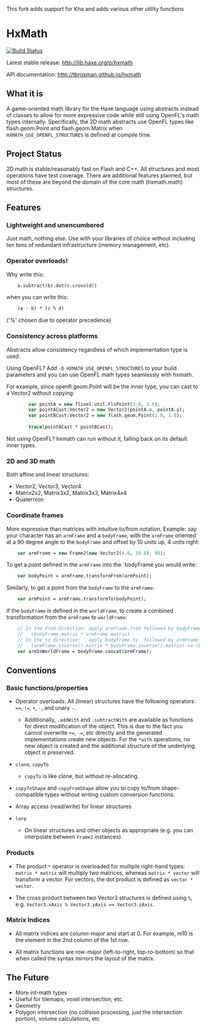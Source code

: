 This fork adds support for Kha and adds various other utility functions

# HxMath

[![Build Status](https://travis-ci.org/tbrosman/hxmath.svg?branch=master)](https://travis-ci.org/tbrosman/hxmath)

Latest stable release: http://lib.haxe.org/p/hxmath

API documentation: http://tbrosman.github.io/hxmath

## What it is

A game-oriented math library for the Haxe language using abstracts instead of classes to allow for more expressive code while still using OpenFL's math types internally. Specifically, the 2D math abstracts use OpenFL types like flash.geom.Point and flash.geom.Matrix when `HXMATH_USE_OPENFL_STRUCTURES` is defined at compile time.

## Project Status

2D math is stable/reasonably fast on Flash and C++. All structures and most operations have test coverage. There are additional features planned, but most of these are beyond the domain of the core math (hxmath.math) structures.

## Features

### Lightweight and unencumbered
Just math, nothing else. Use with your libraries of choice without including ten tons of redundant infrastructure (memory management, etc).

### Operator overloads!

Why write this:

```haxe
    a.subtract(b).dot(c.cross(d))
```

when you can write this:

```haxe
    (a - b) * (c % d)
```

('%' chosen due to operator precedence)

### Consistency across platforms

Abstracts allow consistency regardless of which implementation type is used.

Using OpenFL? Add `-D HXMATH_USE_OPENFL_STRUCTURES` to your build parameters and you can use OpenFL math types seamlessly with hxmath.

For example, since openfl.geom.Point will be the inner type, you can cast to a Vector2 without copying:
```haxe
        var pointA = new flixel.util.FlxPoint(3.0, 2.0);
        var pointACast:Vector2 = new Vector2(pointA.x, pointA.y);
        var pointBCast:Vector2 = new flash.geom.Point(2.0, 1.0);
        
        trace(pointACast * pointBCast);
```

Not using OpenFL? hxmath can run without it, falling back on its default inner types.

### 2D and 3D math
Both affine and linear structures:
  * Vector2, Vector3, Vector4
  * Matrix2x2, Matrix3x2, Matrix3x3, Matrix4x4
  * Quaternion

### Coordinate frames

More expressive than matrices with intuitive to/from notation. Example: say your character has an `armFrame` and a `bodyFrame`, with the `armFrame` oriented at a 90 degree angle to the `bodyFrame` and offset by 10 units up, 4 units right:

```haxe
    var armFrame = new Frame2(new Vector2(4.0, 10.0), 90);
```

To get a point defined in the `armFrame` into the `bodyFrame you would write:

```haxe
    var bodyPoint = armFrame.transformFrom(armPoint);
```

Similarly, to get a point from the `bodyFrame` to the `armFrame`:

```haxe
    var armPoint = armFrame.transformTo(bodyPoint);
```

If the `bodyFrame` is defined in the `worldFrame`, to create a combined transformation from the `armFrame` to `worldFrame`:

```haxe
    // In the from direction: apply armFrame.from followed by bodyFrame.from
	//   (bodyFrame.matrix * armFrame.matrix)
	// In the to direction:   apply bodyFrame.to  followed by armFrame.to   
	//   (armFrame.inverse().matrix * bodyFrame.inverse().matrix) == (bodyFrame * armFrame).inverse().matrix
    var armInWorldFrame = bodyFrame.concat(armFrame);
```

## Conventions

### Basic functions/properties

* Operator overloads: All (linear) structures have the following operators: `==`, `!=`, `+`, `-`, and unary `-`.
  * Additionally, `.addWith` and `.subtractWith` are available as functions for direct modification of the object. This is due to the fact you cannot overwrite `+=`, `-=`, etc directly and the generated implementations create new objects. For the `*with` operations, no new object is created and the additional structure of the underlying object is preserved.

* `clone`, `copyTo`
  * `copyTo` is like clone, but without re-allocating.
  
* `copyToShape` and `copyFromShape` allow you to copy to/from shape-compatible types without writing custom conversion functions.

* Array access (read/write) for linear structures

* `lerp`
  * On linear structures and other objects as appropriate (e.g. you can interpolate between `Frame2` instances).

### Products

* The product `*` operator is overloaded for multiple right-hand types: `matrix * matrix` will multiply two matrices, whereas `matrix * vector` will transform a vector. For vectors, the dot product is defined as `vector * vector`.

* The cross product between two Vector3 structures is defined using `%`, e.g. `Vector3.xAxis % Vector3.yAxis == Vector3.zAxis`.

### Matrix Indices

* All matrix indices are column-major and start at 0. For example, m10 is the element in the 2nd column of the 1st row.

* All matrix functions are row-major (left-to-right, top-to-bottom) so that when called the syntax mirrors the layout of the matrix.

## The Future

* More int-math types
 * Useful for tilemaps, voxel intersection, etc.
* Geometry
 * Polygon intersection (no collision processing, just the intersection portion), volume calculations, etc
